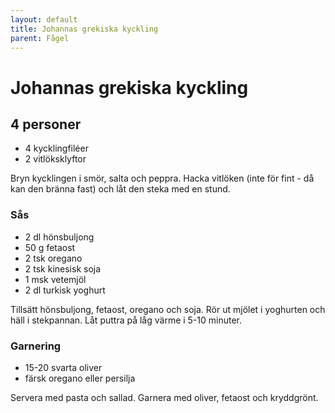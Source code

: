 ```yaml
---
layout: default
title: Johannas grekiska kyckling
parent: Fågel
---
```

Johannas grekiska kyckling
==========================

4 personer
----------

-	4 kycklingfiléer
-	2 vitlöksklyftor

Bryn kycklingen i smör, salta och peppra. Hacka vitlöken (inte för fint - då kan den bränna fast) och låt den steka med en stund.

### Sås

-	2 dl hönsbuljong
-	50 g fetaost
-	2 tsk oregano
-	2 tsk kinesisk soja
-	1 msk vetemjöl
-	2 dl turkisk yoghurt

Tillsätt hönsbuljong, fetaost, oregano och soja. Rör ut mjölet i yoghurten och häll i stekpannan. Låt puttra på låg värme i 5-10 minuter.

### Garnering

-	15-20 svarta oliver
-	färsk oregano eller persilja

Servera med pasta och sallad. Garnera med oliver, fetaost och kryddgrönt.
